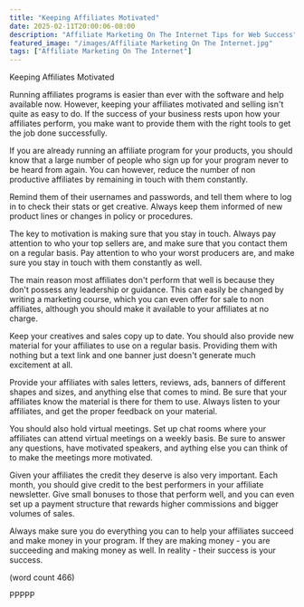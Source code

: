 ```yaml
---
title: "Keeping Affiliates Motivated"
date: 2025-02-11T20:00:06-08:00
description: "Affiliate Marketing On The Internet Tips for Web Success"
featured_image: "/images/Affiliate Marketing On The Internet.jpg"
tags: ["Affiliate Marketing On The Internet"]
---
```


Keeping Affiliates Motivated

Running affiliates programs is easier than ever with
the software and help available now.  However, keeping
your affiliates motivated and selling isn't quite
as easy to do.  If the success of your business rests
upon how your affiliates perform, you make want to 
provide them with the right tools to get the job
done successfully.

If you are already running an affiliate program for
your products, you should know that a large number of
people who sign up for your program never to be 
heard from again.  You can however, reduce the number
of non productive affiliates by remaining in touch
with them constantly.

Remind them of their usernames and passwords, and
tell them where to log in to check their stats or 
get creative.  Always keep them informed of new 
product lines or changes in policy or procedures.

The key to motivation is making sure that you stay
in touch.  Always pay attention to who your top
sellers are, and make sure that you contact them
on a regular basis.  Pay attention to who your worst
producers are, and make sure you stay in touch
with them constantly as well.

The main reason most affiliates don't perform that
well is because they don't possess any leadership
or guidance.  This can easily be changed by writing
a marketing course, which you can even offer for 
sale to non affiliates, although you should make
it available to your affiliates at no charge.

Keep your creatives and sales copy up to date.  You
should also provide new material for your affiliates
to use on a regular basis.  Providing them with 
nothing but a text link and one banner just 
doesn't generate much excitement at all.

Provide your affiliates with sales letters, reviews,
ads, banners of different shapes and sizes, and 
anything else that comes to mind.  Be sure that your
affiliates know the material is there for them to
use.  Always listen to your affiliates, and get
the proper feedback on your material.

You should also hold virtual meetings.  Set up chat
rooms where your affiliates can attend virtual
meetings on a weekly basis.  Be sure to answer any
questions, have motivated speakers, and aything
else you can think of to make the meetings more
motivated.

Given your affiliates the credit they deserve is
also very important.  Each month, you should give
credit to the best performers in your affiliate
newsletter.  Give small bonuses to those that 
perform well, and you can even set up a payment
structure that rewards higher commissions and bigger
volumes of sales.

Always make sure you do everything you can to 
help your affiliates succeed and make money in
your program.  If they are making money - you are
succeeding and making money as well.  In reality -
their success is your success.

(word count 466)

PPPPP
